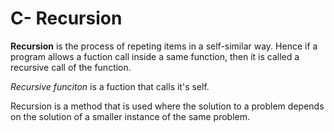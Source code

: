 # C- Recursion

**Recursion** is the process of repeting items in a self-similar way. Hence if a program allows a fuction call inside a same function, then it is called a recursive call of the function.

*_Recursive funciton_* is a fuction that calls it's self.

Recursion is a method that is used where the solution to a problem depends on the solution of a smaller instance of the same problem.
